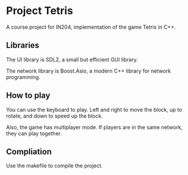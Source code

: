# Project Tetris

A course project for IN204, implementation of the game Tetris in C++.

## Libraries

The UI library is SDL2, a small but efficient GUI library.

The network library is Boost.Asio, a modern C++ library for network programming.

## How to play

You can use the keyboard to play. Left and right to move the block, up to rotate, and down to speed up the block.

Also, the game has multiplayer mode. If players are in the same network, they can play together.

## Compliation

Use the makefile to compile the project.